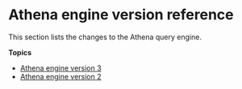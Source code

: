 # Athena engine version reference<a name="engine-versions-reference"></a>

This section lists the changes to the Athena query engine\.

**Topics**
+ [Athena engine version 3](engine-versions-reference-0003.md)
+ [Athena engine version 2](engine-versions-reference-0002.md)